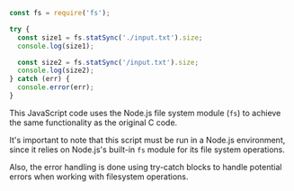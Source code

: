 ```javascript
const fs = require('fs');

try {
  const size1 = fs.statSync('./input.txt').size;
  console.log(size1);

  const size2 = fs.statSync('/input.txt').size;
  console.log(size2);
} catch (err) {
  console.error(err);
}
```
This JavaScript code uses the Node.js file system module (`fs`) to achieve the same functionality as the original C code. 

It's important to note that this script must be run in a Node.js environment, since it relies on Node.js's built-in `fs` module for its file system operations.

Also, the error handling is done using try-catch blocks to handle potential errors when working with filesystem operations.
